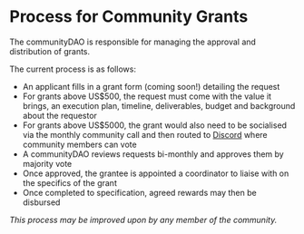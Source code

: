 # Process for Community Grants

The communityDAO is responsible for managing the approval and distribution of grants.

The current process is as follows:

* An applicant fills in a grant form \(coming soon!\) detailing the request
* For grants above US$500, the request must come with the value it brings, an execution plan, timeline, deliverables, budget and background about the requestor
* For grants above US$5000, the grant would also need to be socialised via the monthly community call and then routed to [Discor​​d](https://discord.com/invite/pgCVG7e) where community members can vote
* A communityDAO reviews requests bi-monthly and approves them by majority vote
* Once approved, the grantee is appointed a coordinator to liaise with on the specifics of the grant
* Once completed to specification, agreed rewards may then be disbursed

_This process may be improved upon by any member of the community._


